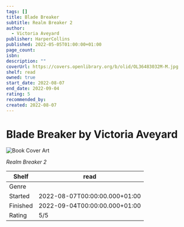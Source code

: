 ```yaml
---
tags: []
title: Blade Breaker
subtitle: Realm Breaker 2
author:
  - Victoria Aveyard
publisher: HarperCollins
published: 2022-05-05T01:00:00+01:00
page_count: 
isbn: 
description: ""
coverUrl: https://covers.openlibrary.org/b/olid/OL36483032M-M.jpg
shelf: read
owned: true
start_date: 2022-08-07
end_date: 2022-09-04
rating: 5
recommended_by: 
created: 2022-08-07
---
```


# Blade Breaker by Victoria Aveyard

![Book Cover Art](https://covers.openlibrary.org/b/olid/OL36483032M-M.jpg)

_Realm Breaker 2_

| Shelf | read |
| --- | --- |
| Genre |  |
| Started | 2022-08-07T00:00:00.000+01:00 |
| Finished | 2022-09-04T00:00:00.000+01:00 |
| Rating | 5/5 |

